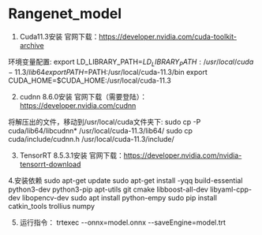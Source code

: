 # Rangenet_model

1. Cuda11.3安装
官网下载：https://developer.nvidia.com/cuda-toolkit-archive

环境变量配置:
export LD_LIBRARY_PATH=$LD_LIBRARY_PATH:/usr/local/cuda-11.3/lib64
export PATH=$PATH:/usr/local/cuda-11.3/bin
export CUDA_HOME=$CUDA_HOME:/usr/local/cuda-11.3

2. cudnn 8.6.0安装
官网下载（需要登陆）：https://developer.nvidia.com/cudnn

将解压出的文件，移动到/usr/local/cuda文件夹下:
sudo cp -P cuda/lib64/libcudnn* /usr/local/cuda-11.3/lib64/
sudo cp  cuda/include/cudnn.h /usr/local/cuda-11.3/include/

3. TensorRT 8.5.3.1安装
官网下载：https://developer.nvidia.com/nvidia-tensorrt-download

4.安装依赖
sudo apt-get update 
sudo apt-get install -yqq  build-essential python3-dev python3-pip apt-utils git cmake libboost-all-dev libyaml-cpp-dev libopencv-dev
sudo apt install python-empy
sudo pip install catkin_tools trollius numpy

5. 运行指令：
trtexec --onnx=model.onnx --saveEngine=model.trt
